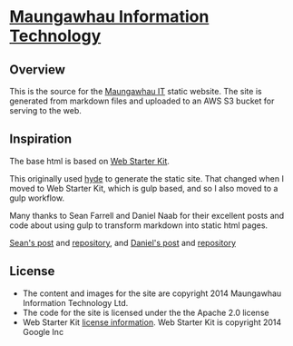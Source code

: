 # [Maungawhau Information Technology](http://www.maungawhau.net.nz)

## Overview

This is the source for the [Maungawhau IT](http://www.maungawhau.net.nz) static website. The site is generated from markdown files and uploaded to an AWS S3 bucket for serving to the web.


## Inspiration

The base html is based on [Web Starter Kit](https://github.com/google/web-starter-kit/releases/latest).

This originally used [hyde](http://hyde.github.io/) to generate the static site.
That changed when I moved to Web Starter Kit, which is gulp based, and so I also moved to a gulp workflow.

Many thanks to Sean Farrell and Daniel Naab for their excellent posts and code about using gulp to transform markdown into static html pages.

[Sean's post](http://www.rioki.org/2014/06/09/jekyll-to-gulp.html) and [repository](https://github.com/rioki/www.rioki.org),
and [Daniel's post](http://blog.crushingpennies.com/a-static-site-generator-with-gulp-proseio-and-travis-ci.html) and 
[repository](https://github.com/danielnaab/wunderdog/)

## License

* The content and images for the site are copyright 2014 Maungawhau Information Technology Ltd.
* The code for the site is licensed under the the Apache 2.0 license
* Web Starter Kit [license information](https://github.com/google/web-starter-kit/blob/master/LICENSE).
Web Starter Kit is copyright 2014 Google Inc
